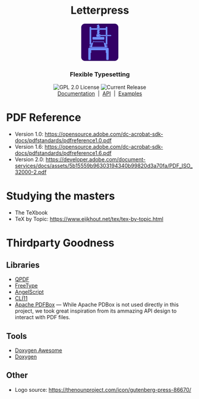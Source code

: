 <h1 align="center">Letterpress</h1>
<center>
<p align="center">
    <img src="logo.svg" height=100pt style="filter: none;"/>
    <h3 align="center">Flexible Typesetting</h3>
</p>
<p align="center">
    <a><img alt="GPL 2.0 License" src="https://img.shields.io/github/license/TheMrSheldon/letterpress.svg" style="filter: none;"/></a>
    <a><img alt="Current Release" src="https://img.shields.io/github/release/TheMrSheldon/letterpress.svg" style="filter: none;"/></a>
    <br>
    <a href="https://themrsheldon.github.io/letterpress">Documentation</a> &nbsp;|&nbsp;
    <a href="https://themrsheldon.github.io/letterpress/namespaces.html">API</a> &nbsp;|&nbsp;
    <a href="https://github.com/TheMrSheldon/letterpress/tree/main/examples">Examples</a>
</p>
</center>


# PDF Reference
 - Version 1.0: https://opensource.adobe.com/dc-acrobat-sdk-docs/pdfstandards/pdfreference1.0.pdf
 - Version 1.6: https://opensource.adobe.com/dc-acrobat-sdk-docs/pdfstandards/pdfreference1.6.pdf
 - Version 2.0: https://developer.adobe.com/document-services/docs/assets/5b15559b96303194340b99820d3a70fa/PDF_ISO_32000-2.pdf

# Studying the masters
 - The TeXbook
 - TeX by Topic: https://www.eijkhout.net/tex/tex-by-topic.html

# Thirdparty Goodness
## Libraries
- [QPDF](https://github.com/qpdf/qpdf)
- [FreeType](https://gitlab.freedesktop.org/freetype/freetype.git)
- [AngelScript]( https://www.angelcode.com/angelscript/)
- [CLI11](https://github.com/CLIUtils/CLI11)
- [Apache PDFBox](https://pdfbox.apache.org/) &mdash; While Apache PDBox is not used directly in this project, we took great inspiration from its ammazing API design to interact with PDF files.

## Tools
- [Doxygen Awesome](https://jothepro.github.io/doxygen-awesome-css/)
- [Doxygen](https://github.com/doxygen/doxygen)

## Other
- Logo source: https://thenounproject.com/icon/gutenberg-press-86670/

